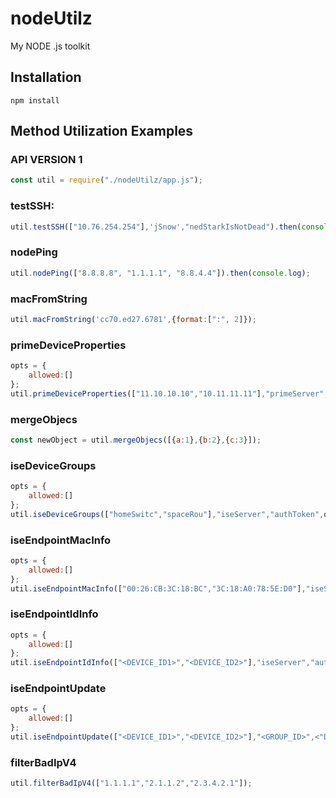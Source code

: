 # nodeUtilz
My NODE .js toolkit

## Installation

    npm install

## Method Utilization Examples

### API VERSION 1
```js
const util = require("./nodeUtilz/app.js");
```

### testSSH:
```js
util.testSSH(["10.76.254.254"],'jSnow',"nedStarkIsNotDead").then(console.log);
```

### nodePing
```js
util.nodePing(["8.8.8.8", "1.1.1.1", "8.8.4.4"]).then(console.log);
```

### macFromString
```js
util.macFromString('cc70.ed27.6781',{format:[":", 2]});
```

### primeDeviceProperties
```js
opts = {
    allowed:[]
};
util.primeDeviceProperties(["11.10.10.10","10.11.11.11"],"primeServer","authToken",opts).then(console.log).catch(console.log);
```

### mergeObjecs
```js
const newObject = util.mergeObjecs([{a:1},{b:2},{c:3}]);
```

### iseDeviceGroups
```js
opts = {
    allowed:[]
};
util.iseDeviceGroups(["homeSwitc","spaceRou"],"iseServer","authToken",opts).then(console.log).catch(console.log);
```

### iseEndpointMacInfo
```js
opts = {
    allowed:[]
};
util.iseEndpointMacInfo(["00:26:CB:3C:18:BC","3C:18:A0:78:5E:D0"],"iseServer","authToken",opts).then(console.log).catch(console.log);
```

### iseEndpointIdInfo
```js
opts = {
    allowed:[]
};
util.iseEndpointIdInfo(["<DEVICE_ID1>","<DEVICE_ID2>"],"iseServer","authToken",opts).then(console.log).catch(console.log);
```

### iseEndpointUpdate
```js
opts = {
    allowed:[]
};
util.iseEndpointUpdate(["<DEVICE_ID1>","<DEVICE_ID2>"],"<GROUP_ID>",<"DESCRIPTION">,"iseServer","authToken",opts).then(console.log).catch(console.log);
```

### filterBadIpV4
```js
util.filterBadIpV4(["1.1.1.1","2.1.1.2","2.3.4.2.1"]);
```
